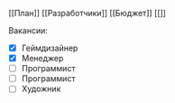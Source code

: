 [[План]]
[[Разработчики]]
[[Бюджет]]
[[]]

Вакансии:
- [x] Геймдизайнер
- [x] Менеджер
- [ ] Программист
- [ ] Программист
- [ ] Художник